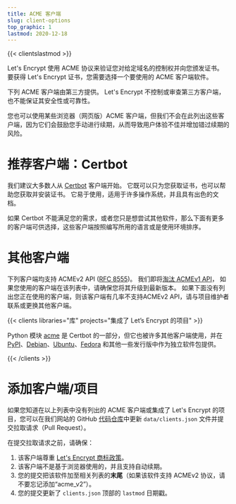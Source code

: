 ```yaml
---
title: ACME 客户端
slug: client-options
top_graphic: 1
lastmod: 2020-12-18
---
```


{{< clientslastmod >}}

Let's Encrypt 使用 ACME 协议来验证您对给定域名的控制权并向您颁发证书。 要获得 Let's Encrypt 证书，您需要选择一个要使用的 ACME 客户端软件。

下列 ACME 客户端由第三方提供。 Let's Encrypt 不控制或审查第三方客户端，也不能保证其安全性或可靠性。

您也可以使用某些浏览器（网页版）ACME 客户端，但我们不会在此列出这些客户端，因为它们会鼓励您手动进行续期，从而导致用户体验不佳并增加错过续期的风险。

# 推荐客户端：Certbot

我们建议大多数人从 [Certbot](https://certbot.eff.org/) 客户端开始。 它既可以只为您获取证书，也可以帮助您获取并安装证书。 它易于使用，适用于许多操作系统，并且具有出色的文档。

如果 Certbot 不能满足您的需求，或者您只是想尝试其他软件，那么下面有更多的客户端可供选择，这些客户端按照编写所用的语言或是使用环境排序。

# 其他客户端

下列客户端均支持 ACMEv2 API ([RFC 8555](https://tools.ietf.org/html/rfc8555))。  我们即将[淘汰 ACMEv1 API](https://community.letsencrypt.org/t/end-of-life-plan-for-acmev1/88430/)， 如果您使用的客户端在该列表中，请确保您将其升级到最新版本。  如果下面没有列出您正在使用的客户端，则该客户端有几率不支持ACMEv2 API，请与项目维护者联系或更换其他客户端。

{{< clients libraries="库" projects="集成了 Let’s Encrypt 的项目" >}}

Python 模块 [acme](https://github.com/certbot/certbot/tree/master/acme) 是 Certbot 的一部分，但它也被许多其他客户端使用，并在 [PyPI](https://pypi.python.org/pypi/acme)、[Debian](https://packages.debian.org/search?keywords=python-acme)、[Ubuntu](https://launchpad.net/ubuntu/+source/python-acme)、[Fedora](https://bodhi.fedoraproject.org/updates/?packages=python-acme) 和其他一些发行版中作为独立软件包提供。

{{< /clients >}}

# 添加客户端/项目

如果您知道在以上列表中没有列出的 ACME 客户端或集成了 Let's Encrypt 的项目，您可以在我们网站的 GitHub [代码仓库](https://github.com/letsencrypt/website/)中更新 `data/clients.json` 文件并提交拉取请求（Pull Request）。

在提交拉取请求之前，请确保：

1. 该客户端尊重 [Let's Encrypt 商标政策](/trademarks)。
1. 该客户端不是基于浏览器使用的，并且支持自动续期。
1. 您的提交把该软件加至相关列表的**末尾**（如果该软件支持 ACMEv2 协议，请不要忘记添加“acme_v2”）。
1. 您的提交更新了 `clients.json` 顶部的 `lastmod` 日期戳。

